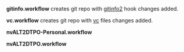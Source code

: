 **gitinfo.workflow** creates git repo with [gitinfo2](https://www.ctan.org/tex-archive/macros/latex/contrib/gitinfo2?lang=en) hook changes added.

**vc.workflow** creates git repo with [vc](https://www.ctan.org/pkg/vc?lang=en) files changes added.

**nvALT2DTPO-Personal.workflow** 

**nvALT2DTPO.workflow**
